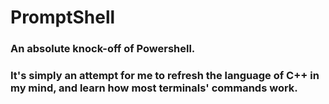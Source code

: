 # PromptShell
### An absolute knock-off of Powershell.

### It's simply an attempt for me to refresh the language of C++ in my mind, and learn how most terminals' commands work.
